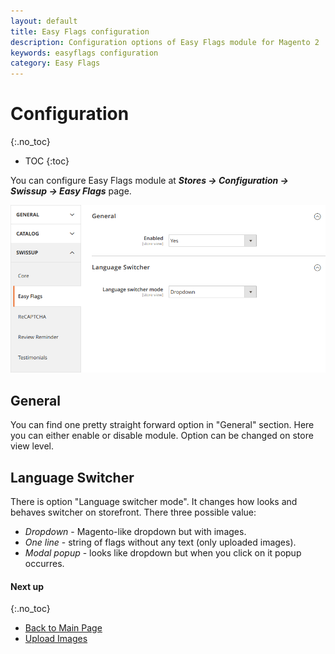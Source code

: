 ```yaml
---
layout: default
title: Easy Flags configuration
description: Configuration options of Easy Flags module for Magento 2
keywords: easyflags configuration
category: Easy Flags
---
```


# Configuration
{:.no_toc}

* TOC
{:toc}

You can configure Easy Flags module at
***Stores → Configuration → Swissup → Easy Flags*** page.

![Settings](/images/m2/easyflags/configuration.png)

## General

You can find one pretty straight forward option in "General" section. Here you can either enable or disable module. Option can be changed on store view level.

## Language Switcher

There is option "Language switcher mode". It changes how looks and behaves switcher on storefront. There three possible value:

  - *Dropdown* - Magento-like dropdown but with images.
  - *One line* - string of flags without any text (only uploaded images).
  - *Modal popup* - looks like dropdown but when you click on it popup occurres.

#### Next up
{:.no_toc}

 -  [Back to Main Page](../)
 -  [Upload Images](../upload-images/)
